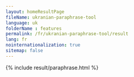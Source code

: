 ```yaml
---
layout: homeResultPage
fileName: ukranian-paraphrase-tool
language: uk
folderName : features
permalink: /fr/ukranian-paraphrase-tool/result
lang: fr
nointernationalization: true
sitemap: false
---
```

{% include result/paraphrase.html %}

<script src="/js/result/paraprashing.js" data-foldername="{{page.folderName}}" data-lang="{{page.lang}}"></script>